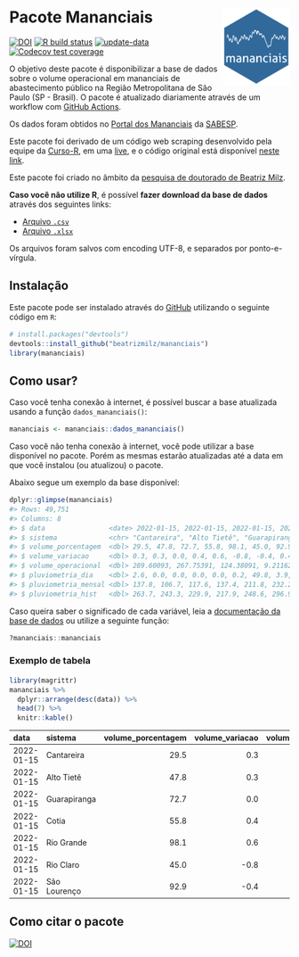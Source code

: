 
<!-- README.md is generated from README.Rmd. Please edit that file -->

# Pacote Mananciais <img src="man/figures/hexlogo.png" align="right" width = "120px"/>

<!-- badges: start -->

[![DOI](https://zenodo.org/badge/DOI/10.5281/zenodo.4733056.svg)](https://doi.org/10.5281/zenodo.4733056)
[![R build
status](https://github.com/beatrizmilz/mananciais/workflows/R-CMD-check/badge.svg)](https://github.com/beatrizmilz/mananciais/actions)
[![update-data](https://github.com/beatrizmilz/mananciais/actions/workflows/2-update_data.yaml/badge.svg)](https://github.com/beatrizmilz/mananciais/actions/workflows/2-update_data.yaml)
[![Codecov test
coverage](https://codecov.io/gh/beatrizmilz/mananciais/branch/master/graph/badge.svg)](https://codecov.io/gh/beatrizmilz/mananciais?branch=master)
<!-- badges: end -->

O objetivo deste pacote é disponibilizar a base de dados sobre o volume
operacional em mananciais de abastecimento público na Região
Metropolitana de São Paulo (SP - Brasil). O pacote é atualizado
diariamente através de um workflow com [GitHub
Actions](https://github.com/beatrizmilz/mananciais/actions).

Os dados foram obtidos no [Portal dos
Mananciais](http://mananciais.sabesp.com.br/Situacao) da
[SABESP](http://site.sabesp.com.br/site/Default.aspx).

Este pacote foi derivado de um código web scraping desenvolvido pela
equipe da [Curso-R](https://www.curso-r.com/), em uma
[live](https://youtu.be/jvZIxrMmOcQ), e o código original está
disponível [neste
link](https://github.com/curso-r/lives/blob/master/drafts/20200730_scraper_sabesp.R).

Este pacote foi criado no âmbito da [pesquisa de doutorado de Beatriz
Milz](https://beatrizmilz.github.io/tese/).

**Caso você não utilize R**, é possível **fazer download da base de
dados** através dos seguintes links:

  - [Arquivo
    `.csv`](https://github.com/beatrizmilz/mananciais/raw/master/inst/extdata/mananciais.csv)
  - [Arquivo
    `.xlsx`](https://github.com/beatrizmilz/mananciais/blob/master/inst/extdata/mananciais.xlsx?raw=true)

Os arquivos foram salvos com encoding UTF-8, e separados por
ponto-e-vírgula.

## Instalação

Este pacote pode ser instalado através do [GitHub](https://github.com/)
utilizando o seguinte código em `R`:

``` r
# install.packages("devtools")
devtools::install_github("beatrizmilz/mananciais")
library(mananciais)
```

## Como usar?

Caso você tenha conexão à internet, é possível buscar a base atualizada
usando a função `dados_mananciais()`:

``` r
mananciais <- mananciais::dados_mananciais() 
```

Caso você não tenha conexão à internet, você pode utilizar a base
disponível no pacote. Porém as mesmas estarão atualizadas até a data em
que você instalou (ou atualizou) o pacote.

Abaixo segue um exemplo da base disponível:

``` r
dplyr::glimpse(mananciais)
#> Rows: 49,751
#> Columns: 8
#> $ data                <date> 2022-01-15, 2022-01-15, 2022-01-15, 2022-01-15, 2…
#> $ sistema             <chr> "Cantareira", "Alto Tietê", "Guarapiranga", "Cotia…
#> $ volume_porcentagem  <dbl> 29.5, 47.8, 72.7, 55.8, 98.1, 45.0, 92.9, 29.2, 47…
#> $ volume_variacao     <dbl> 0.3, 0.3, 0.0, 0.4, 0.6, -0.8, -0.4, 0.4, 0.5, 0.6…
#> $ volume_operacional  <dbl> 289.60093, 267.75391, 124.38091, 9.21162, 110.0956…
#> $ pluviometria_dia    <dbl> 2.6, 0.0, 0.0, 0.0, 0.0, 0.2, 49.8, 3.9, 6.5, 4.8,…
#> $ pluviometria_mensal <dbl> 137.8, 106.7, 117.6, 137.4, 211.8, 232.2, 212.2, 1…
#> $ pluviometria_hist   <dbl> 263.7, 243.3, 229.9, 217.9, 248.6, 296.9, 273.1, 2…
```

Caso queira saber o significado de cada variável, leia a [documentação
da base de
dados](https://beatrizmilz.github.io/mananciais/reference/mananciais.html)
ou utilize a seguinte função:

``` r
?mananciais::mananciais
```

### Exemplo de tabela

``` r
library(magrittr)
mananciais %>% 
  dplyr::arrange(desc(data)) %>% 
  head(7) %>%
  knitr::kable()
```

| data       | sistema      | volume\_porcentagem | volume\_variacao | volume\_operacional | pluviometria\_dia | pluviometria\_mensal | pluviometria\_hist |
| :--------- | :----------- | ------------------: | ---------------: | ------------------: | ----------------: | -------------------: | -----------------: |
| 2022-01-15 | Cantareira   |                29.5 |              0.3 |           289.60093 |               2.6 |                137.8 |              263.7 |
| 2022-01-15 | Alto Tietê   |                47.8 |              0.3 |           267.75391 |               0.0 |                106.7 |              243.3 |
| 2022-01-15 | Guarapiranga |                72.7 |              0.0 |           124.38091 |               0.0 |                117.6 |              229.9 |
| 2022-01-15 | Cotia        |                55.8 |              0.4 |             9.21162 |               0.0 |                137.4 |              217.9 |
| 2022-01-15 | Rio Grande   |                98.1 |              0.6 |           110.09562 |               0.0 |                211.8 |              248.6 |
| 2022-01-15 | Rio Claro    |                45.0 |            \-0.8 |             6.15609 |               0.2 |                232.2 |              296.9 |
| 2022-01-15 | São Lourenço |                92.9 |            \-0.4 |            82.47535 |              49.8 |                212.2 |              273.1 |

## Como citar o pacote

[![DOI](https://zenodo.org/badge/DOI/10.5281/zenodo.4733056.svg)](https://doi.org/10.5281/zenodo.4733056)
